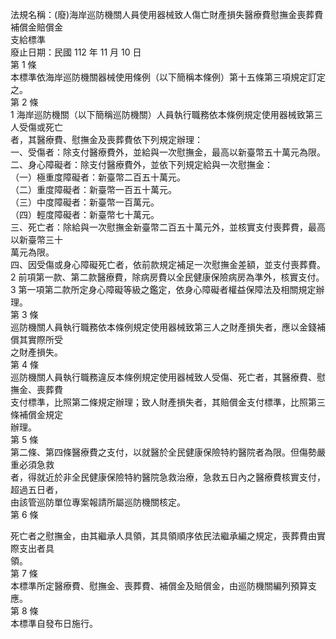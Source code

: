 法規名稱：(廢)海岸巡防機關人員使用器械致人傷亡財產損失醫療費慰撫金喪葬費補償金賠償金  
支給標準  
廢止日期：民國 112 年 11 月 10 日  
第 1 條  
本標準依海岸巡防機關器械使用條例（以下簡稱本條例）第十五條第三項規定訂定之。  
第 2 條  
1 海岸巡防機關（以下簡稱巡防機關）人員執行職務依本條例規定使用器械致第三人受傷或死亡  
者，其醫療費、慰撫金及喪葬費依下列規定辦理：  
一、受傷者：除支付醫療費外，並給與一次慰撫金，最高以新臺幣五十萬元為限。  
二、身心障礙者：除支付醫療費外，並依下列規定給與一次慰撫金：  
（一）極重度障礙者：新臺幣二百五十萬元。  
（二）重度障礙者：新臺幣一百五十萬元。  
（三）中度障礙者：新臺幣一百萬元。  
（四）輕度障礙者：新臺幣七十萬元。  
三、死亡者：除給與一次慰撫金新臺幣二百五十萬元外，並核實支付喪葬費，最高以新臺幣三十  
萬元為限。  
四、因受傷或身心障礙死亡者，依前款規定補足一次慰撫金差額，並支付喪葬費。  
2 前項第一款、第二款醫療費，除病房費以全民健康保險病房為準外，核實支付。  
3 第一項第二款所定身心障礙等級之鑑定，依身心障礙者權益保障法及相關規定辦理。  
第 3 條  
巡防機關人員執行職務依本條例規定使用器械致第三人之財產損失者，應以金錢補償其實際所受  
之財產損失。  
第 4 條  
巡防機關人員執行職務違反本條例規定使用器械致人受傷、死亡者，其醫療費、慰撫金、喪葬費  
支付標準，比照第二條規定辦理；致人財產損失者，其賠償金支付標準，比照第三條補償金規定  
辦理。  
第 5 條  
第二條、第四條醫療費之支付，以就醫於全民健康保險特約醫院者為限。但傷勢嚴重必須急救  
者，得就近於非全民健康保險特約醫院急救治療，急救五日內之醫療費核實支付，超過五日者，  
由該管巡防單位專案報請所屬巡防機關核定。  
第 6 條  


死亡者之慰撫金，由其繼承人具領，其具領順序依民法繼承編之規定，喪葬費由實際支出者具  
領。  
第 7 條  
本標準所定醫療費、慰撫金、喪葬費、補償金及賠償金，由巡防機關編列預算支應。  
第 8 條  
本標準自發布日施行。  


